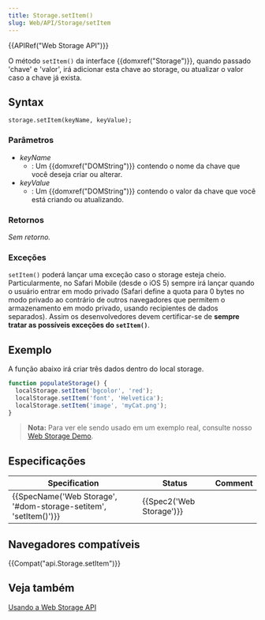 ```yaml
---
title: Storage.setItem()
slug: Web/API/Storage/setItem
---
```


{{APIRef("Web Storage API")}}

O método `setItem()` da interface {{domxref("Storage")}}, quando passado 'chave' e 'valor', irá adicionar esta chave ao storage, ou atualizar o valor caso a chave já exista.

## Syntax

```
storage.setItem(keyName, keyValue);
```

### Parâmetros

- _keyName_
  - : Um {{domxref("DOMString")}} contendo o nome da chave que você deseja criar ou alterar.
- _keyValue_
  - : Um {{domxref("DOMString")}} contendo o valor da chave que você está criando ou atualizando.

### Retornos

_Sem retorno._

### Exceções

`setItem()` poderá lançar uma exceção caso o storage esteja cheio. Particularmente, no Safari Mobile (desde o iOS 5) sempre irá lançar quando o usuário entrar em modo privado (Safari define a quota para 0 bytes no modo privado ao contrário de outros navegadores que permitem o armazenamento em modo privado, usando recipientes de dados separados).
Assim os desenvolvedores devem certificar-se de **sempre tratar as possíveis exceções do `setItem()`**.

## Exemplo

A função abaixo irá criar três dados dentro do local storage.

```js
function populateStorage() {
  localStorage.setItem('bgcolor', 'red');
  localStorage.setItem('font', 'Helvetica');
  localStorage.setItem('image', 'myCat.png');
}
```

> **Nota:** Para ver ele sendo usado em um exemplo real, consulte nosso [Web Storage Demo](https://github.com/mdn/web-storage-demo).

## Especificações

| Specification                                                                        | Status                           | Comment |
| ------------------------------------------------------------------------------------ | -------------------------------- | ------- |
| {{SpecName('Web Storage', '#dom-storage-setitem', 'setItem()')}} | {{Spec2('Web Storage')}} |         |

## Navegadores compatíveis

{{Compat("api.Storage.setItem")}}

## Veja também

[Usando a Web Storage API](/pt-BR/docs/Web/API/Web_Storage_API/Using_the_Web_Storage_API)
